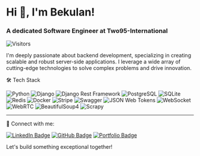 # Hi 👋, I'm Bekulan!

### A dedicated Software Engineer at Two95-International

![Visitors](https://badges.pufler.dev/visits/burma/burma?style=flat-square)

I'm deeply passionate about backend development, specializing in creating scalable and robust server-side applications. I leverage a wide array of cutting-edge technologies to solve complex problems and drive innovation.

🛠 Tech Stack

![Python](https://img.shields.io/badge/Python-3776AB?style=for-the-badge&logo=python&logoColor=white)
![Django](https://img.shields.io/badge/Django-092E20?style=for-the-badge&logo=django&logoColor=white)
![Django Rest Framework](https://img.shields.io/badge/Django%20Rest%20Framework-092E20?style=for-the-badge&logo=django&logoColor=white)
![PostgreSQL](https://img.shields.io/badge/PostgreSQL-4169E1?style=for-the-badge&logo=postgresql&logoColor=white)
![SQLite](https://img.shields.io/badge/SQLite-003B57?style=for-the-badge&logo=sqlite&logoColor=white)
![Redis](https://img.shields.io/badge/Redis-DC382D?style=for-the-badge&logo=redis&logoColor=white)
![Docker](https://img.shields.io/badge/Docker-2496ED?style=for-the-badge&logo=docker&logoColor=white)
![Stripe](https://img.shields.io/badge/Stripe-008CDD?style=for-the-badge&logo=stripe&logoColor=white)
![Swagger](https://img.shields.io/badge/Swagger-85EA2D?style=for-the-badge&logo=swagger&logoColor=white)
![JSON Web Tokens](https://img.shields.io/badge/JSON%20Web%20Tokens-000000?style=for-the-badge&logo=json-web-tokens&logoColor=white)
![WebSocket](https://img.shields.io/badge/WebSocket-000000?style=for-the-badge&logo=websocket&logoColor=white)
![WebRTC](https://img.shields.io/badge/WebRTC-333333?style=for-the-badge&logo=webrtc&logoColor=white)
![BeautifulSoup4](https://img.shields.io/badge/BeautifulSoup4-3776AB?style=for-the-badge&logo=beautifulsoup&logoColor=white)
![Scrapy](https://img.shields.io/badge/Scrapy-90A4AE?style=for-the-badge&logo=scrapy&logoColor=white)

---

🔗 Connect with me:

[![LinkedIn Badge](https://img.shields.io/badge/-LinkedIn-0077B5?style=for-the-badge&logo=linkedin&logoColor=white)](https://linkedin.com/in/bekulan)
[![GitHub Badge](https://img.shields.io/badge/-GitHub-181717?style=for-the-badge&logo=github&logoColor=white)](https://github.com/Bekulan)
[![Portfolio Badge](https://img.shields.io/badge/-Portfolio-0A66C2?style=for-the-badge&logo=vercel&logoColor=white)](https://bekulanportfolio.vercel.app)

Let's build something exceptional together!

